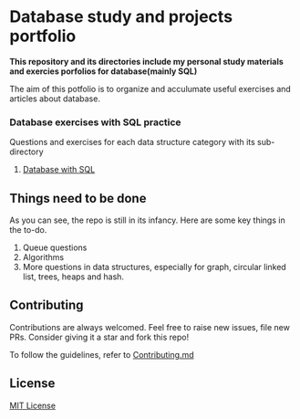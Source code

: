 # Database study and projects portfolio
**This repository and its directories include my personal study materials and exercies porfolios for database(mainly SQL)**

The aim of this potfolio is to organize and acculumate useful exercises and articles about database.

<!--
## Structure of this repository

As of now, the repository contains 3 main directories: [**Bookmarks**](bookmarks), [**Database with SQL**](database_sql) and [**Algorithms**](algorithms).
-->

### Database exercises with SQL practice
Questions and exercises for each data structure category with its sub-directory

1. [Database with SQL](database_sql)



## Things need to be done

As you can see, the repo is still in its infancy. Here are some key things in the to-do.

1. Queue questions
2. Algorithms
3. More questions in data structures, especially for graph, circular linked list, trees, heaps and hash.

## Contributing

Contributions are always welcomed.
Feel free to raise new issues, file new PRs. Consider giving it a star and fork this repo!

To follow the guidelines, refer to [Contributing.md](CONTRIBUTING.md)

## License

[MIT License](LICENSE)
